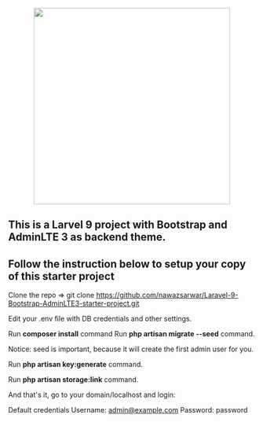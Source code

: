 <p align="center"><a href="https://laravel.com" target="_blank"><img src="https://raw.githubusercontent.com/laravel/art/master/logo-lockup/5%20SVG/2%20CMYK/1%20Full%20Color/laravel-logolockup-cmyk-red.svg" width="400"></a></p>

## This is a Larvel 9 project with Bootstrap and AdminLTE 3 as backend theme.

## Follow the instruction below to setup your copy of this starter project

Clone the repo => git clone https://github.com/nawazsarwar/Laravel-9-Bootstrap-AdminLTE3-starter-project.git

Edit your .env file with DB credentials and other settings.

Run **composer install** command
Run **php artisan migrate --seed** command.

Notice: seed is important, because it will create the first admin user for you.

Run **php artisan key:generate** command.

Run **php artisan storage:link** command.

And that's it, go to your domain/localhost and login:

Default credentials
Username: admin@example.com
Password: password
